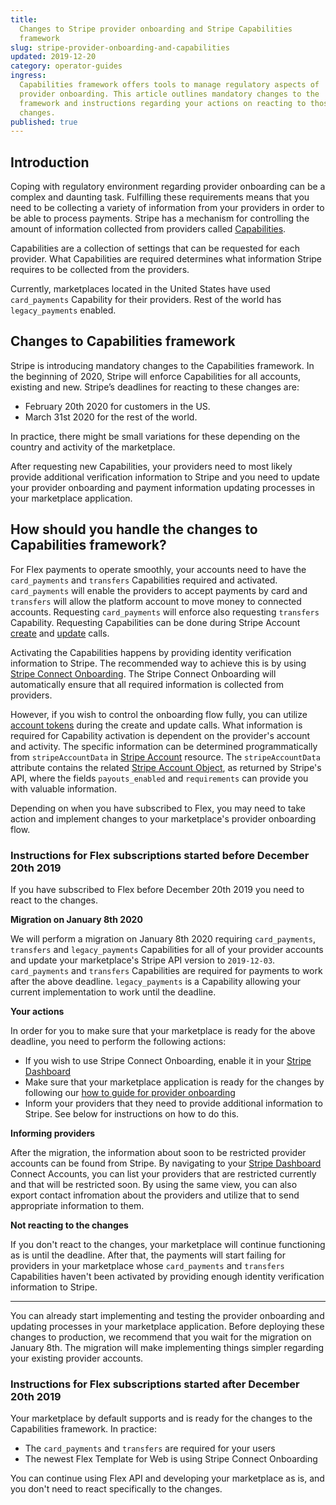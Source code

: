 ```yaml
---
title:
  Changes to Stripe provider onboarding and Stripe Capabilities
  framework
slug: stripe-provider-onboarding-and-capabilities
updated: 2019-12-20
category: operator-guides
ingress:
  Capabilities framework offers tools to manage regulatory aspects of
  provider onboarding. This article outlines mandatory changes to the
  framework and instructions regarding your actions on reacting to those
  changes.
published: true
---
```


## Introduction

Coping with regulatory environment regarding provider onboarding can be
a complex and daunting task. Fulfilling these requirements means that
you need to be collecting a variety of information from your providers
in order to be able to process payments. Stripe has a mechanism for
controlling the amount of information collected from providers called
[Capabilities](https://stripe.com/docs/connect/capabilities-overview).

Capabilities are a collection of settings that can be requested for each
provider. What Capabilities are required determines what information
Stripe requires to be collected from the providers.

Currently, marketplaces located in the United States have used
`card_payments` Capability for their providers. Rest of the world has
`legacy_payments` enabled.

## Changes to Capabilities framework

Stripe is introducing mandatory changes to the Capabilities framework.
In the beginning of 2020, Stripe will enforce Capabilities for all
accounts, existing and new. Stripe’s deadlines for reacting to these
changes are:

- February 20th 2020 for customers in the US.
- March 31st 2020 for the rest of the world.

In practice, there might be small variations for these depending on the
country and activity of the marketplace.

After requesting new Capabilities, your providers need to most likely
provide additional verification information to Stripe and you need to
update your provider onboarding and payment information updating
processes in your marketplace application.

## How should you handle the changes to Capabilities framework?

For Flex payments to operate smoothly, your accounts need to have the
`card_payments` and `transfers` Capabilities required and activated.
`card_payments` will enable the providers to accept payments by card and
`transfers` will allow the platform account to move money to connected
accounts. Requesting `card_payments` will enforce also requesting
`transfers` Capability. Requesting Capabilities can be done during
Stripe Account
[create](https://www.sharetribe.com/api-reference/marketplace.html#create-stripe-account)
and
[update](https://www.sharetribe.com/api-reference/marketplace.html#update-stripe-account)
calls.

Activating the Capabilities happens by providing identity verification
information to Stripe. The recommended way to achieve this is by using
[Stripe Connect Onboarding](https://stripe.com/en-fi/connect/onboarding).
The Stripe Connect Onboarding will automatically ensure that all
required information is collected from providers.

However, if you wish to control the onboarding flow fully, you can
utilize [account tokens](https://stripe.com/docs/connect/account-tokens)
during the create and update calls. What information is required for
Capability activation is dependent on the provider's account and
activity. The specific information can be determined programmatically
from `stripeAccountData` in
[Stripe Account](https://www.sharetribe.com/api-reference/marketplace.html#stripe-account)
resource. The `stripeAccountData` attribute contains the related
[Stripe Account Object](https://stripe.com/docs/api/accounts/object), as
returned by Stripe's API, where the fields `payouts_enabled` and
`requirements` can provide you with valuable information.

Depending on when you have subscribed to Flex, you may need to take
action and implement changes to your marketplace's provider onboarding
flow.

### Instructions for Flex subscriptions started before December 20th 2019

If you have subscribed to Flex before December 20th 2019 you need to
react to the changes.

**Migration on January 8th 2020**

We will perform a migration on January 8th 2020 requiring
`card_payments`, `transfers` and `legacy_payments` Capabilities for all
of your provider accounts and update your marketplace's Stripe API
version to `2019-12-03`. `card_payments` and `transfers` Capabilities
are required for payments to work after the above deadline.
`legacy_payments` is a Capability allowing your current implementation
to work until the deadline.

**Your actions**

In order for you to make sure that your marketplace is ready for the
above deadline, you need to perform the following actions:

- If you wish to use Stripe Connect Onboarding, enable it in your
  [Stripe Dashboard](https://dashboard.stripe.com/account/applications/settings)
- Make sure that your marketplace application is ready for the changes
  by following our
  [how to guide for provider onboarding](/how-to/provider-onboarding-and-identity-verification/)
- Inform your providers that they need to provide additional information
  to Stripe. See below for instructions on how to do this.

**Informing providers**

After the migration, the information about soon to be restricted
provider accounts can be found from Stripe. By navigating to your
[Stripe Dashboard](https://dashboard.stripe.com/connect/accounts/overview)
Connect Accounts, you can list your providers that are restricted
currently and that will be restricted soon. By using the same view, you
can also export contact infromation about the providers and utilize that
to send appropriate information to them.

**Not reacting to the changes**

If you don't react to the changes, your marketplace will continue
functioning as is until the deadline. After that, the payments will
start failing for providers in your marketplace whose `card_payments`
and `transfers` Capabilities haven't been activated by providing enough
identity verification information to Stripe.

---

You can already start implementing and testing the provider onboarding
and updating processes in your marketplace application. Before deploying
these changes to production, we recommend that you wait for the
migration on January 8th. The migration will make implementing things
simpler regarding your existing provider accounts.

### Instructions for Flex subscriptions started after December 20th 2019

Your marketplace by default supports and is ready for the changes to the
Capabilities framework. In practice:

- The `card_payments` and `transfers` are required for your users
- The newest Flex Template for Web is using Stripe Connect Onboarding

You can continue using Flex API and developing your marketplace as is,
and you don't need to react specifically to the changes.
